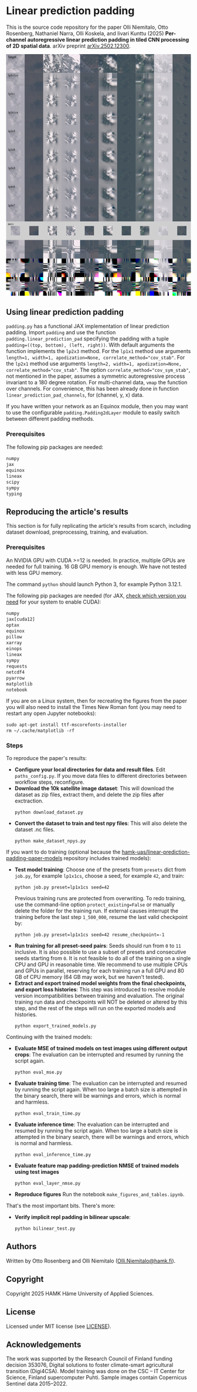 # Linear prediction padding
This is the source code repository for the paper Olli Niemitalo, Otto Rosenberg, Nathaniel Narra, Olli Koskela, and Iivari Kunttu (2025) **Per-channel autoregressive linear prediction padding in tiled CNN processing of 2D spatial data**. arXiv preprint [arXiv.2502.12300](https://doi.org/10.48550/arXiv.2502.12300).

![Sample images padded with different methods](fig_padding_samples.png)

## Using linear prediction padding

`padding.py` has a functional JAX implementation of linear prediction padding. Import `padding` and use the function `padding.linear_prediction_pad` specifying the padding with a tuple `padding=((top, bottom), (left, right))`. With default arguments the function implements the `lp2x3` method. For the `lp1x1` method use arguments `length=1, width=1, apodization=None, correlate_method="cov_stab"`. For the `lp2x1` method use arguments `length=2, width=1, apodization=None, correlate_method="cov_stab"`. The option `correlate_method="cov_sym_stab"`, not mentioned in the paper, assumes a symmetric autoregressive process invariant to a 180 degree rotation. For multi-channel data, `vmap` the function over channels. For convenience, this has been already done in function `linear_prediction_pad_channels`, for (channel, y, x) data.

If you have written your network as an Equinox module, then you may want to use the configurable `padding.Padding2dLayer` module to easily switch between different padding methods.

### Prerequisites

The following pip packages are needed:

```
numpy
jax
equinox
lineax
scipy
sympy
typing
```

## Reproducing the article's results
This section is for fully replicating the article's results from scarch, including dataset download, preprocessing, training, and evaluation.

### Prerequisites
An NVIDIA GPU with CUDA >=12 is needed. In practice, multiple GPUs are needed for full training. 16 GB GPU memory is enough. We have not tested with less GPU memory.

The command `python` should launch Python 3, for example Python 3.12.1.

The following pip packages are needed (for JAX, [check which version you need](https://docs.jax.dev/en/latest/installation.html) for your system to enable CUDA):
```
numpy
jax[cuda12]
optax
equinox
pillow
xarray
einops
lineax
sympy
requests
netcdf4
pyarrow
matplotlib
notebook
```

If you are on a Linux system, then for recreating the figures from the paper you will also need to install the Times New Roman font (you may need to restart any open Jupyter notebooks):

```shell
sudo apt-get install ttf-mscorefonts-installer
rm ~/.cache/matplotlib -rf
```

### Steps
To reproduce the paper's results:
* **Configure your local directories for data and result files**. Edit `paths_config.py`. If you move data files to different directories between workflow steps, reconfigure.
* **Download the 10k satellite image dataset**: This will download the dataset as zip files, extract them, and delete the zip files after exctraction.
  ```shell
  python download_dataset.py
  ```
* **Convert the dataset to train and test npy files**: This will also delete the dataset .nc files.
  ```shell
  python make_dataset_npys.py
  ```

If you want to do training (optional because the [hamk-uas/linear-prediction-padding-paper-models](https://github.com/hamk-uas/linear-prediction-padding-paper-models) repository includes trained models):

* **Test model training**: Choose one of the presets from `presets` dict from `job.py`, for example `lp1x1cs`, choose a seed, for example `42`, and train:
  ```shell
  python job.py preset=lp1x1cs seed=42
  ```
  Previous training runs are protected from overwriting. To redo training, use the command-line option `protect_existing=False` or manually delete the folder for the training run. If external causes interrupt the training before the last step `1_500_000`, resume the last valid checkpoint by:
  ```shell
  python job.py preset=lp1x1cs seed=42 resume_checkpoint=-1
  ```
* **Run training for all preset-seed pairs**: Seeds should run from `0` to `11` inclusive. It is also possible to use a subset of presets and consecutive seeds starting from `0`. It is not feasible to do all of the training on a single CPU and GPU in reasonable time. We recommend to use multiple CPUs and GPUs in parallel, reserving for each training run a full GPU and 80 GB of CPU memory (64 GB may work, but we haven't tested).
* **Extract and export trained model weights from the final checkpoints, and export loss histories**: This step was introduced to resolve module version incompatibilities between training and evaluation. The original training run data and checkpoints will NOT be deleted or altered by this step, and the rest of the steps will run on the exported models and histories.
  ```shell
  python export_trained_models.py
  ```

Continuing with the trained models:

* **Evaluate MSE of trained models on test images using different output crops**: The evaluation can be interrupted and resumed by running the script again.
  ```shell
  python eval_mse.py
  ```
* **Evaluate training time**: The evaluation can be interrupted and resumed by running the script again. When too large a batch size is attempted in the binary search, there will be warnings and errors, which is normal and harmless.
  ```shell
  python eval_train_time.py
  ```
* **Evaluate inference time**: The evaluation can be interrupted and resumed by running the script again. When too large a batch size is attempted in the binary search, there will be warnings and errors, which is normal and harmless.
  ```shell
  python eval_inference_time.py
  ```
* **Evaluate feature map padding-prediction NMSE of trained models using test images**
  ```shell
  python eval_layer_nmse.py
  ```
* **Reproduce figures**
  Run the notebook `make_figures_and_tables.ipynb`.

That's the most important bits. There's more:
* **Verify implicit repl padding in bilinear upscale**:
  ```shell
  python bilinear_test.py
  ```

## Authors

Written by Otto Rosenberg and Olli Niemitalo (Olli.Niemitalo@hamk.fi).

## Copyright

Copyright 2025 HAMK Häme University of Applied Sciences.

## License

Licensed under MIT license (see [LICENSE](LICENSE)).

## Acknowledgements

The work was supported by the Research Council of Finland funding decision 353076, Digital solutions to foster climate-smart
agricultural transition (Digi4CSA). Model training was done on the CSC – IT Center for Science, Finland supercomputer Puhti.
Sample images contain Copernicus Sentinel data 2015–2022.
